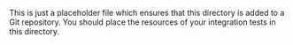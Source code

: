 This is just a placeholder file which ensures that this directory
is added to a Git repository. You should place the resources of
your integration tests in this directory.